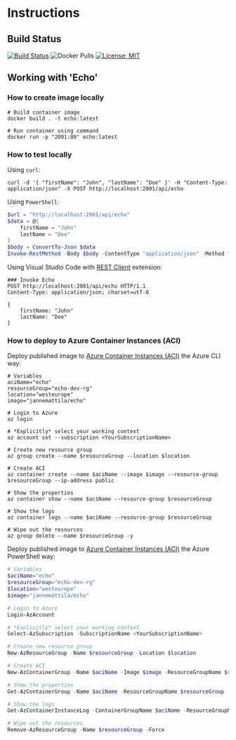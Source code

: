 # Instructions

## Build Status

[![Build Status](https://dev.azure.com/jannemattila/jannemattila/_apis/build/status/JanneMattila.Echo?branchName=master)](https://dev.azure.com/jannemattila/jannemattila/_build/latest?definitionId=43&branchName=master)
![Docker Pulls](https://img.shields.io/docker/pulls/jannemattila/echo?style=plastic)
[![License: MIT](https://img.shields.io/badge/License-MIT-yellow.svg)](https://opensource.org/licenses/MIT)

## Working with 'Echo'

### How to create image locally

```batch
# Build container image
docker build . -t echo:latest

# Run container using command
docker run -p "2001:80" echo:latest
``` 

### How to test locally

Using `curl`:

```batch
curl -d '{ "firstName": "John", "lastName": "Doe" }' -H "Content-Type: application/json" -X POST http://localhost:2001/api/echo
``` 

Using `PowerShell`:

```powershell
$url = "http://localhost:2001/api/echo"
$data = @{
    firstName = "John"
    lastName = "Doe"
}
$body = ConvertTo-Json $data
Invoke-RestMethod -Body $body -ContentType "application/json" -Method "POST" -DisableKeepAlive -Uri $url
``` 

Using Visual Studio Code with [REST Client](https://marketplace.visualstudio.com/items?itemName=humao.rest-client) extension:

```http
### Invoke Echo
POST http://localhost:2001/api/echo HTTP/1.1
Content-Type: application/json; charset=utf-8

{
    firstName: "John"
    lastName: "Doe"
}
``` 

### How to deploy to Azure Container Instances (ACI)

Deploy published image to [Azure Container Instances (ACI)](https://docs.microsoft.com/en-us/azure/container-instances/) the Azure CLI way:

```batch
# Variables
aciName="echo"
resourceGroup="echo-dev-rg"
location="westeurope"
image="jannemattila/echo"

# Login to Azure
az login

# *Explicitly* select your working context
az account set --subscription <YourSubscriptionName>

# Create new resource group
az group create --name $resourceGroup --location $location

# Create ACI
az container create --name $aciName --image $image --resource-group $resourceGroup --ip-address public

# Show the properties
az container show --name $aciName --resource-group $resourceGroup

# Show the logs
az container logs --name $aciName --resource-group $resourceGroup

# Wipe out the resources
az group delete --name $resourceGroup -y
``` 

Deploy published image to [Azure Container Instances (ACI)](https://docs.microsoft.com/en-us/azure/container-instances/) the Azure PowerShell way:

```powershell
# Variables
$aciName="echo"
$resourceGroup="echo-dev-rg"
$location="westeurope"
$image="jannemattila/echo"

# Login to Azure
Login-AzAccount

# *Explicitly* select your working context
Select-AzSubscription -SubscriptionName <YourSubscriptionName>

# Create new resource group
New-AzResourceGroup -Name $resourceGroup -Location $location

# Create ACI
New-AzContainerGroup -Name $aciName -Image $image -ResourceGroupName $resourceGroup -IpAddressType Public

# Show the properties
Get-AzContainerGroup -Name $aciName -ResourceGroupName $resourceGroup

# Show the logs
Get-AzContainerInstanceLog -ContainerGroupName $aciName -ResourceGroupName $resourceGroup

# Wipe out the resources
Remove-AzResourceGroup -Name $resourceGroup -Force
```
